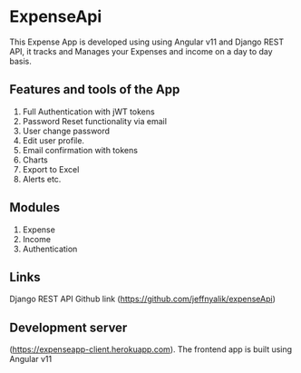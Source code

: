 # ExpenseApi

This Expense App is developed using using Angular v11 and Django REST API,
it tracks and Manages your Expenses and income on a day to day basis.

## Features and tools of the App

1. Full Authentication with jWT tokens
2. Password Reset functionality via email
3. User change password
4. Edit user profile.
5. Email confirmation with tokens
6. Charts
7. Export to Excel
8. Alerts etc.

## Modules

1. Expense
2. Income
3. Authentication

## Links
Django REST API Github  link (https://github.com/jeffnyalik/expenseApi)

## Development server

(https://expenseapp-client.herokuapp.com). The frontend app is built using Angular v11